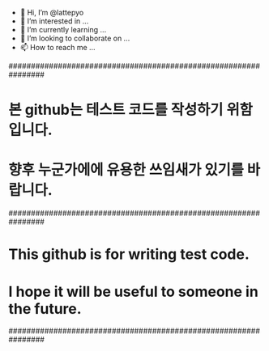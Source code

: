- 👋 Hi, I’m @lattepyo
- 👀 I’m interested in ...
- 🌱 I’m currently learning ...
- 💞️ I’m looking to collaborate on ...
- 📫 How to reach me ...

<!---
lattepyo/lattepyo is a ✨ special ✨ repository because its `README.md` (this file) appears on your GitHub profile.
You can click the Preview link to take a look at your changes.
--->
################################################################
# 본 github는 테스트 코드를 작성하기 위함입니다.
# 향후 누군가에에 유용한 쓰임새가 있기를 바랍니다.
################################################################
# This github is for writing test code.
# I hope it will be useful to someone in the future.
################################################################


